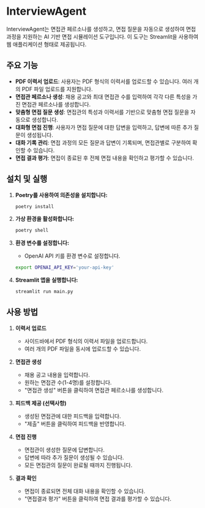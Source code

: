 # InterviewAgent

InterviewAgent는 면접관 페르소나를 생성하고, 면접 질문을 자동으로 생성하여 면접 과정을 지원하는 AI 기반 면접 시뮬레이션 도구입니다. 이 도구는 Streamlit을 사용하여 웹 애플리케이션 형태로 제공됩니다.

## 주요 기능

- **PDF 이력서 업로드**: 사용자는 PDF 형식의 이력서를 업로드할 수 있습니다. 여러 개의 PDF 파일 업로드를 지원합니다.
- **면접관 페르소나 생성**: 채용 공고와 최대 면접관 수를 입력하여 각각 다른 특성을 가진 면접관 페르소나를 생성합니다.
- **맞춤형 면접 질문 생성**: 면접관의 특성과 이력서를 기반으로 맞춤형 면접 질문을 자동으로 생성합니다.
- **대화형 면접 진행**: 사용자가 면접 질문에 대한 답변을 입력하고, 답변에 따른 추가 질문이 생성됩니다.
- **대화 기록 관리**: 면접 과정의 모든 질문과 답변이 기록되며, 면접관별로 구분하여 확인할 수 있습니다.
- **면접 결과 평가**: 면접이 종료된 후 전체 면접 내용을 확인하고 평가할 수 있습니다.

## 설치 및 실행

1. **Poetry를 사용하여 의존성을 설치합니다:**
   ```bash
   poetry install
   ```

2. **가상 환경을 활성화합니다:**
   ```bash
   poetry shell
   ```

3. **환경 변수를 설정합니다:**
   - OpenAI API 키를 환경 변수로 설정합니다.
   ```bash
   export OPENAI_API_KEY='your-api-key'
   ```

4. **Streamlit 앱을 실행합니다:**
   ```bash
   streamlit run main.py
   ```

## 사용 방법

1. **이력서 업로드**
   - 사이드바에서 PDF 형식의 이력서 파일을 업로드합니다.
   - 여러 개의 PDF 파일을 동시에 업로드할 수 있습니다.

2. **면접관 생성**
   - 채용 공고 내용을 입력합니다.
   - 원하는 면접관 수(1-4명)를 설정합니다.
   - "면접관 생성" 버튼을 클릭하여 면접관 페르소나를 생성합니다.

3. **피드백 제공 (선택사항)**
   - 생성된 면접관에 대한 피드백을 입력합니다.
   - "제출" 버튼을 클릭하여 피드백을 반영합니다.

4. **면접 진행**
   - 면접관이 생성한 질문에 답변합니다.
   - 답변에 따라 추가 질문이 생성될 수 있습니다.
   - 모든 면접관의 질문이 완료될 때까지 진행됩니다.

5. **결과 확인**
   - 면접이 종료되면 전체 대화 내용을 확인할 수 있습니다.
   - "면접결과 평가" 버튼을 클릭하여 면접 결과를 평가할 수 있습니다.
